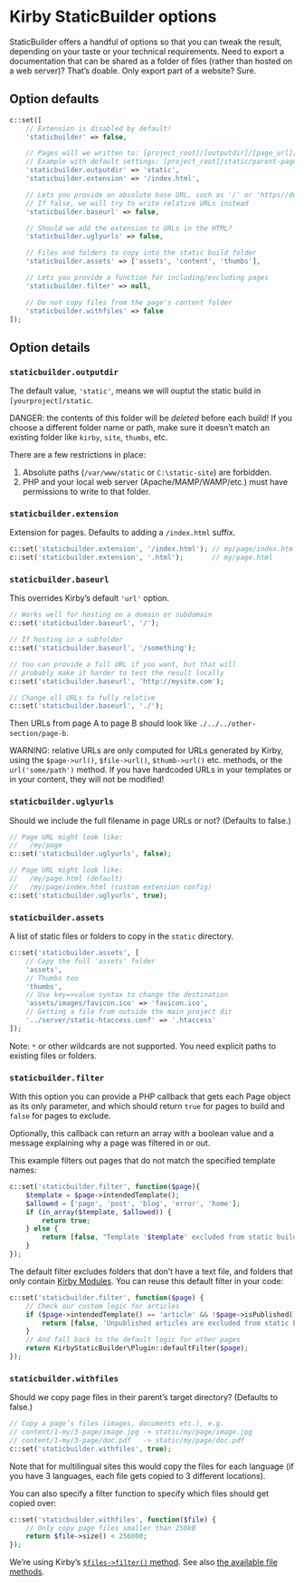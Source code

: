 Kirby StaticBuilder options
===========================


StaticBuilder offers a handful of options so that you can tweak the result, depending on your taste or your technical requirements. Need to export a documentation that can be shared as a folder of files (rather than hosted on a web server)? That’s doable. Only export part of a website? Sure.


## Option defaults

```php
c::set([
    // Extension is disabled by default!
    'staticbuilder' => false,

    // Pages will we written to: [project_root]/[outputdir]/[page_url][extension]
    // Example with default settings: [project_root]/static/parent-page/child-page/index.html
    'staticbuilder.outputdir' => 'static',
    'staticbuilder.extension' => '/index.html',

    // Lets you provide an absolute base URL, such as '/' or 'https//domain.tld/'
    // If false, we will try to write relative URLs instead
    'staticbuilder.baseurl' => false,

    // Should we add the extension to URLs in the HTML?
    'staticbuilder.uglyurls' => false,

    // Files and folders to copy into the static build folder
    'staticbuilder.assets' => ['assets', 'content', 'thumbs'],

    // Lets you provide a function for including/excluding pages
    'staticbuilder.filter' => null,

    // Do not copy files from the page's content folder
    'staticbuilder.withfiles' => false
]);
```

## Option details

### `staticbuilder.outputdir`

The default value, `'static'`, means we will ouptut the static build in `[yourproject]/static`.

DANGER: the contents of this folder will be *deleted* before each build! If you choose a different folder name or path, make sure it doesn’t match an existing folder like `kirby`, `site`, `thumbs`, etc.

There are a few restrictions in place:

1. Absolute paths (`/var/www/static` or `C:\static-site`) are forbidden.
2. PHP and your local web server (Apache/MAMP/WAMP/etc.) must have permissions to write to that folder.

### `staticbuilder.extension`

Extension for pages. Defaults to adding a `/index.html` suffix.

```php
c::set('staticbuilder.extension', '/index.html'); // my/page/index.html
c::set('staticbuilder.extension', '.html');       // my/page.html
```

### `staticbuilder.baseurl`

This overrides Kirby’s default `'url'` option.

```php
// Works well for hosting on a domain or subdomain
c::set('staticbuilder.baseurl', '/');

// If hosting in a subfolder
c::set('staticbuilder.baseurl', '/something');

// You can provide a full URL if you want, but that will
// probably make it harder to test the result locally
c::set('staticbuilder.baseurl', 'http://mysite.com');
```

```php
// Change all URLs to fully relative
c::set('staticbuilder.baseurl', './');
```

Then URLs from page A to page B should look like `./../../other-section/page-b`.

WARNING: relative URLs are only computed for URLs generated by Kirby, using the `$page->url()`, `$file->url()`, `$thumb->url()` etc. methods, or the `url('some/path')` method. If you have hardcoded URLs in your templates or in your content, they will not be modified!

### `staticbuilder.uglyurls`

Should we include the full filename in page URLs or not? (Defaults to false.)

```php
// Page URL might look like:
//   /my/page
c::set('staticbuilder.uglyurls', false);

// Page URL might look like:
//   /my/page.html (default)
//   /my/page/index.html (custom extension config)
c::set('staticbuilder.uglyurls', true);
```

### `staticbuilder.assets`

A list of static files or folders to copy in the `static` directory.

```php
c::set('staticbuilder.assets', [
    // Copy the full 'assets' folder
    'assets',
    // Thumbs too
    'thumbs',
    // Use key=>value syntax to change the destination
    'assets/images/favicon.ico' => 'favicon.ico',
    // Getting a file from outside the main project dir
    '../server/static-htaccess.conf' => '.htaccess'
]);
```

Note: `*` or other wildcards are not supported. You need explicit paths to existing files or folders.

### `staticbuilder.filter`

With this option you can provide a PHP callback that gets each Page object as its only parameter, and which should return `true` for pages to build and `false` for pages to exclude.

Optionally, this callback can return an array with a boolean value and a message explaining why a page was filtered in or out.

This example filters out pages that do not match the specified template names:

```php
c::set('staticbuilder.filter', function($page){
    $template = $page->intendedTemplate();
    $allowed = ['page', 'post', 'blog', 'error', 'home'];
    if (in_array($template, $allowed)) {
        return true;
    } else {
        return [false, "Template '$template' excluded from static build"];
    }
});
```

The default filter excludes folders that don’t have a text file, and folders that only contain [Kirby Modules](https://github.com/getkirby-plugins/modules-plugin). You can reuse this default filter in your code:

```php
c::set('staticbuilder.filter', function($page) {
    // Check our custom logic for articles
    if ($page->intendedTemplate() == 'article' && !$page->isPublished()) {
        return [false, 'Unpublished articles are excluded from static build'];
    }
    // And fall back to the default logic for other pages
    return KirbyStaticBuilder\Plugin::defaultFilter($page);
});
```

### `staticbuilder.withfiles`

Should we copy page files in their parent’s target directory? (Defaults to false.)

```php
// Copy a page’s files (images, documents etc.), e.g.
// content/1-my/3-page/image.jpg -> static/my/page/image.jpg
// content/1-my/3-page/doc.pdf   -> static/my/page/doc.pdf
c::set('staticbuilder.withfiles', true);
```

Note that for multilingual sites this would copy the files for each language (if you have 3 languages, each file gets copied to 3 different locations).

You can also specify a filter function to specify which files should get copied over:

```php
c::set('staticbuilder.withfiles', function($file) {
    // Only copy page files smaller than 250kB
    return $file->size() < 256000;
});
```

We’re using Kirby’s [`$files->filter()` method](https://getkirby.com/docs/cheatsheet/files/filter). See also [the available file methods](https://getkirby.com/docs/cheatsheet#file).
